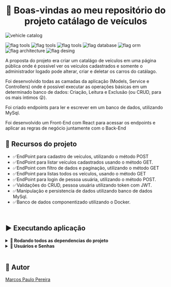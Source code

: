 <h1 align="center">🎉 Boas-vindas ao meu repositório do projeto catálago de veículos </h1>

![vehicle catalog](https://user-images.githubusercontent.com/104791582/228703451-681772cd-c984-401f-9481-67024a082ee7.gif)

![flag tools](https://img.shields.io/badge/Tools-%20Docker%20|%20.NET-9cf) ![flag tools](https://img.shields.io/badge/Languages-JavaScript%20|%20C%23-yellow) ![flag tools](https://img.shields.io/badge/Frameworks-Identity%20|%20JWT%20|%20React-yelow) ![flag database](https://img.shields.io/badge/Database-MySql-green) ![flag orm](https://img.shields.io/badge/ORM-Entity-blue) ![flag architecture](https://img.shields.io/badge/Architecture-P.O.O%20|%20MSC-orange) ![flag desing](https://img.shields.io/badge/Design%20Patterns-S.O.L.I.D-brown)

<p>A proposta do projeto era criar um catalágo de veículos em uma página pública onde é possivel ver os veículos cadastrados e somente o administrador logado pode alterar, criar e deletar os carros do catálago.</p>
<p>Foi desenvolvido todas as camadas da aplicação (Models, Service e Controllers) onde é possível executar as operações básicas em um determinado banco de dados: Criação, Leitura e Exclusão (ou CRUD, para os mais íntimos 😜).</p>
<p>Foi criado endpoints para ler e escrever em um banco de dados, utilizando MySql.</p>
<p>Foi desenvolvido um Front-End com React para acessar os endpoints e aplicar as regras de negócio juntamente com o Back-End</p>

## 🔨 Recursos do projeto

<ul>
<li>✅EndPoint para cadastro de veículos, utilizando o método POST</li>
<li>✅EndPoint para listar veículos cadastrados usando o método GET.</li>
<li>✅EndPoint com filtro de dados e paginação, utilizando o método GET</li>
<li>✅EndPoint para listas todos os veículos, usando o método GET</li>
<li>✅EndPoint para login de pessoa usuária, utilizando o método POST.</li>
<li>✅Validações do CRUD, pessoa usuária utilizando token com JWT.</li>
<li>✅Manipulação e persistencia de dados utilizando banco de dados MySql.</li>
<li>✅Banco de dados componentizado utilizando o Docker.</li>
</ul>
<br>

## ▶️ Executando aplicação

<details>
  <summary><strong>🐳 Rodando todos as dependencias do projeto</strong></summary><br />

  **⚠️ Antes de começar, seu docker-compose precisa estar na versão 1.29 ou superior. [Veja aqui](https://www.digitalocean.com/community/tutorials/how-to-install-and-use-docker-compose-on-ubuntu-20-04-pt) ou [na documentação](https://docs.docker.com/compose/install/) como instalá-lo. No primeiro artigo, você pode substituir onde está com `1.26.0` por `1.29.2`.**

> ℹ️ Rode os serviços `backend`, `frontend` e `db` com o comando:
```
 docker-compose up -d --build
```
  - Lembre-se de parar o `mysql` se estiver usando localmente na porta padrão (`3306`), ou adapte, caso queria fazer uso da aplicação em containers;

  - Esses serviços irão inicializar um container chamado `backend_vheicles_catalog`, `fontend_vheicles_catalog` e outro chamado `db_vheicles_catalog`;

  - A partir daqui você pode acessar a aplicação em `http://localhost:3000`;

  - Os endpoints dos back-end se encontram em `http://localhost:5099`;

  - **⚠️ Atenção:** Não rode o comando npm audit fix! Ele atualiza várias dependências do projeto, e essa atualização gera conflitos.

  - ✨ **Dica:** A extensão `Remote - Containers` é indicada para que você possa desenvolver sua aplicação no container Docker direto no VS Code, como você faz com seus arquivos locais.

  <img src="https://user-images.githubusercontent.com/104791582/213542711-a092f145-a6e3-4172-89f4-417379cfefae.png" width="800px" >

</details>
<details>
  <summary><strong>🏦 Usuários e Senhas</strong></summary><br />

  A aplicação possui usuário e senha padrão pré cadastrado e com suas permições de admins ativadas no banco. Utilize para testar a aplicação.

  > Email: admin@admin.com

  > Senha: @Admin123

  O banco de dados utiliza o docker já com as váriaves de anbientes e persitencia de dados porém abaixo estão as váriaveis para uma configuração local.

  ```
      MYSQL_DATABASE: vehicleCatalog
      MYSQL_USER: root
      MYSQL_PASSWORD: password
      MYSQL_HOST: localhost
      MYSQL_ROOT_PASSWORD: password
  ```
</details>
</br>

## 🧔 Autor

<div class="badge-base LI-profile-badge" data-locale="pt_BR" data-size="medium" data-theme="dark" data-type="VERTICAL" data-vanity="dev-marcospaulo" data-version="v1"><a class="badge-base__link LI-simple-link" href="https://br.linkedin.com/in/dev-marcospaulo?trk=profile-badge">Marcos Paulo Pereira</a></div>
